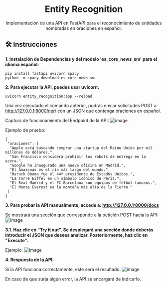 <h1 align="center">
  Entity Recognition
</h1>
<p align="center">
Implementación de una API en FastAPI para el reconocimiento de entidades nombradas en oraciones en español.
</p>

## 🛠 Instrucciones

**1. Instalación de Dependencias y del modelo 'es_core_news_sm' para el idioma español:**
   ```
   pip install fastapi uvicorn spacy
   python -m spacy download es_core_news_sm
   ```

**2. Para ejecutar la API, puedes usar uvicorn:**

  ```
  uvicorn entity_recognition:app --reload
  ```
  Una vez ejecutado el comando anterior, podrás enviar solicitudes POST a http://127.0.0.1:8000/ner/ con un JSON que contenga oraciones en español.

Captura de funcionamiento del Endpoint de la API:
![image](https://github.com/SleepWalKer09/Entity_recognition/assets/44912298/9928cc1f-d04c-4fa1-9eda-88c130428866)



Ejemplo de prueba:

 ```
{
  "oraciones": [
   "Apple está buscando comprar una startup del Reino Unido por mil millones de dólares.",
   "San Francisco considera prohibir los robots de entrega en la acera.",
   "Google ha inaugurado una nueva oficina en Madrid.",
   "El Amazonas es el río más largo del mundo.",
   "Barack Obama fue el 44º presidente de Estados Unidos.",
   "La Torre Eiffel es un símbolo icónico de París.",
   "El Real Madrid y el FC Barcelona son equipos de fútbol famosos.",
   "El Monte Everest es la montaña más alta de la Tierra."
  ]
}
```


**3. Para probar la API manualmente, accede a: http://127.0.0.1:8000/docs**

Se mostrará una sección que corresponde a la petición POST hacia la API:
![image](https://github.com/SleepWalKer09/Entity_recognition/assets/44912298/b9a34129-ac86-49ca-a25a-2a5d0974ba92)

  **3.1. Haz clic en "Try it out". Se desplegará una sección donde deberás introducir el JSON que desees analizar. Posteriormente, haz clic en "Execute".**
  
  Ejemplo:
  ![image](https://github.com/SleepWalKer09/Entity_recognition/assets/44912298/c645f9f8-ff67-4a1a-8c21-832913a04a46)
 
   

**4. Respuesta de la API:**

Si la API funciona correctamente, este será el resultado:
![image](https://github.com/SleepWalKer09/Entity_recognition/assets/44912298/b5047a8a-8489-4db9-adf2-8dc86f61bbf6)

En caso de que surja algún error, la API se encargará de indicarlo.
